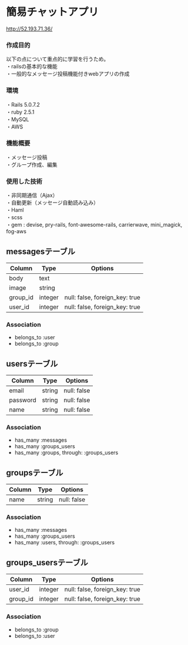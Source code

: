 # 簡易チャットアプリ
http://52.193.71.36/
### 作成目的
以下の点について重点的に学習を行うため。  
・railsの基本的な機能  
・一般的なメッセージ投稿機能付きwebアプリの作成
### 環境
・Rails 5.0.7.2  
・ruby 2.5.1  
・MySQL    
・AWS
### 機能概要
・メッセージ投稿  
・グループ作成、編集    
### 使用した技術
・非同期通信（Ajax）  
・自動更新（メッセージ自動読み込み）  
・Haml  
・scss  
・gem : devise, pry-rails, font-awesome-rails, carrierwave, mini_magick, fog-aws


## messagesテーブル
|Column|Type|Options|
|------|----|-------|
|body|text|
|image|string|
|group_id|integer|null: false, foreign_key: true|
|user_id|integer|null: false, foreign_key: true|
### Association
- belongs_to :user
- belongs_to :group

## usersテーブル
|Column|Type|Options|
|------|----|-------|
|email|string|null: false|
|password|string|null: false|
|name|string|null: false|
### Association
- has_many :messages
- has_many :groups_users
- has_many  :groups,  through:  :groups_users

## groupsテーブル
|Column|Type|Options|
|------|----|-------|
|name|string|null: false|
### Association
- has_many :messages
- has_many :groups_users
- has_many  :users,  through:  :groups_users

## groups_usersテーブル
|Column|Type|Options|
|------|----|-------|
|user_id|integer|null: false, foreign_key: true|
|group_id|integer|null: false, foreign_key: true|

### Association
- belongs_to :group
- belongs_to :user
